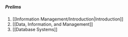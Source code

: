##### Prelims
1. [[Information Management/Introduction|Introduction]]
2. [[Data, Information, and Management]]
3. [[Database Systems]]